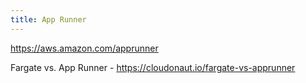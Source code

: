```yaml
---
title: App Runner
---
```


https://aws.amazon.com/apprunner

Fargate vs. App Runner - https://cloudonaut.io/fargate-vs-apprunner
